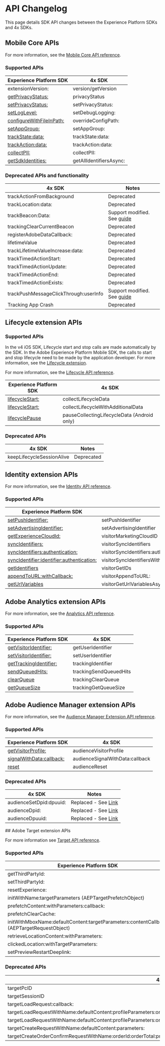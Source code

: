 # API Changelog

This page details SDK API changes between the Experience Platform SDKs and 4x SDKs.

## Mobile Core APIs

For more information, see the [Mobile Core API reference](../../home/base-extensions/mobile-core/api-reference.md).

### Supported APIs

| Experience Platform SDK | 4x SDK |
|---|---|
| extensionVersion: | version/getVersion |
| [getPrivacyStatus:](../privacy-and-gdpr.md#getprivacystatus) | privacyStatus |
| [setPrivacyStatus:](../privacy-and-gdpr.md#setprivacystatus) | setPrivacyStatus: |
| [setLogLevel:](../../home/base-extensions/mobile-core/api-reference.md#setloglevel) | setDebugLogging: |
| [configureWithFileInPath:](../../home/base-extensions/mobile-core/configuration/api-reference.md/#configurewithfileinpath) | overrideConfigPath: |
| [setAppGroup:](../../home/base-extensions/mobile-core/api-reference.md#setappgroup) | setAppGroup: |
| [trackState:data:](../../home/base-extensions/mobile-core/api-reference.md#trackstate) | trackState:data: |
| [trackAction:data:](../../home/base-extensions/mobile-core/api-reference.md#trackaction) | trackAction:data: |
| [collectPII:](../../home/base-extensions/mobile-core/api-reference.md#collectpii) | collectPII: |
| [getSdkIdentities:](../../home/base-extensions/mobile-core/identity/api-reference.md#getsdkidentities) | getAllIdentifiersAsync: |

### Deprecated APIs and functionality

| 4x SDK | Notes |
|---|---|
| trackActionFromBackground | Deprecated |
| trackLocation:data: | Deprecated |
| trackBeacon:Data: | Support modified. See [guide](../../solution-extensions/adobe-analytics/track-beacon.md) |
| trackingClearCurrentBeacon | Deprecated |
| registerAdobeDataCallback: | Deprecated |
| lifetimeValue | Deprecated |
| trackLifetimeValueIncrease:data: | Deprecated |
| trackTimedActionStart: | Deprecated |
| trackTimedActionUpdate: | Deprecated |
| trackTimedActionEnd: | Deprecated |
| trackTimedActionExists: | Deprecated |
| trackPushMessageClickThrough:userInfo | Support modified. See [guide](../faq.md#how-can-i-track-user-engagement-of-push-notifications-using-the-experience-platform-mobile-sdk) |
| Tracking App Crash | Deprecated |

## Lifecycle extension APIs

### Supported APIs

<InlineAlert variant="info" slots="text"/>

In the v4 iOS SDK, Lifecycle start and stop calls are made automatically by the SDK. In the Adobe Experience Platform Mobile SDK, the calls to start and stop lifecycle need to be made by the application developer. For more information, see the [Lifecycle extension](../../home/base-extensions/mobile-core/lifecycle/index.md).

For more information, see the [Lifecycle API reference](../../home/base-extensions/mobile-core/lifecycle/api-reference.md).

| Experience Platform SDK | 4x SDK |
|---|---|
| [lifecycleStart:](../../home/base-extensions/mobile-core/lifecycle/api-reference.md#lifecyclestart) | collectLifecycleData |
| [lifecycleStart:](../../home/base-extensions/mobile-core/lifecycle/api-reference.md#lifecyclestart) | collectLifecycleWithAdditionalData |
| [lifecyclePause](../../home/base-extensions/mobile-core/lifecycle/api-reference.md#lifecyclepause) | pauseCollectingLifecycleData (Android only) |

### Deprecated APIs

| 4x SDK | Notes |
|---|---|
| keepLifecycleSessionAlive | Deprecated |

## Identity extension APIs

For more information, see the [Identity API reference](../../base-extensions-mobile-core/identity/api-reference.md).

### Supported APIs

| Experience Platform SDK | 4x SDK |
|---|---|
| [setPushIdentifier:](../../home/base-extensions/mobile-core/identity/api-reference.md#setpushidentifier) | setPushIdentifier |
| [setAdvertisingIdentifier:](../../home/base-extensions/mobile-core/identity/api-reference.md#setadvertisingidentifier) | setAdvertisingIdentifier |
| [getExperienceCloudId:](../../home/base-extensions/mobile-core/identity/api-reference.md#getexperiencecloudid) | visitorMarketingCloudID |
| [syncIdentifiers:](../../home/base-extensions/mobile-core/identity/api-reference.md#syncidentifiers) | visitorSyncIdentifiers |
| [syncIdentifiers:authentication:](../../home/base-extensions/mobile-core/identity/api-reference.md#syncidentifiers-overloaded) | visitorSyncIdentifiers:authenticationState: |
| [syncIdentifier:identifier:authentication:](../../home/base-extensions/mobile-core/identity/api-reference.md#syncidentifier) |visitorSyncIdentifiersWithType:identifier:authenticationState: |
| [getIdentifiers](../../home/base-extensions/mobile-core/identity/api-reference.md#getidentifiers) | visitorGetIDs |
| [appendToURL:withCallback:](../../home/base-extensions/mobile-core/identity/api-reference.md#appendtourl--appendvisitorinfoforurl) | visitorAppendToURL: |
| [getUrlVariables](../../home/base-extensions/mobile-core/identity/api-reference.md#geturlvariables) | visitorGetUrlVariablesAsync: |

## Adobe Analytics extension APIs

For more information, see the [Analytics API reference](../../solution-extensions/adobe-analytics/api-reference.md).

### Supported APIs

| Experience Platform SDK | 4x SDK |
|---|---|
| [getVisitorIdentifier:](../../solution-extensions/adobe-analytics/api-reference.md#getvisitoridentifier) | getUserIdentifier |
| [setVisitorIdentifier:](../../solution-extensions/adobe-analytics/api-reference.md#setvisitoridentifier) | setUserIdentifier |
| [getTrackingIdentifier:](../../solution-extensions/adobe-analytics/api-reference.md#gettrackingidentifier) | trackingIdentifier |
| [sendQueuedHits:](../../solution-extensions/adobe-analytics/api-reference.md#sendqueuedhits) | trackingSendQueuedHits |
| [clearQueue](../../solution-extensions/adobe-analytics/api-reference.md#clearqueue) | trackingClearQueue |
| [getQueueSize](../../solution-extensions/adobe-analytics/api-reference.md#getqueuesize) | trackingGetQueueSize |

## Adobe Audience Manager extension APIs

For more information, see the [Audience Manager Extension API reference](../../solution-extensions/adobe-audience-manager/api-reference.md).

### Supported APIs

| Experience Platform SDK | 4x SDK |
|---|---|
| [​getVisitorProfile:​](../../solution-extensions/adobe-audience-manager/api-reference.md#getvisitorprofile) | audienceVisitorProfile |
| [​signalWithData:callback:​](../../solution-extensions/adobe-audience-manager/api-reference.md#signalwithdata) | audienceSignalWithData:callback |
| [​reset​](../../solution-extensions/adobe-audience-manager/api-reference.md#reset-identifiers-and-profiles) | audienceReset |

### Deprecated APIs

| 4x SDK | Notes |
| ------ | ----- |
| audienceSetDpid:dpuuid: | Replaced - See [Link](​https://experienceleague.adobe.com/docs/audience-manager/user-guide/reference/cid.html) |
| audienceDpid: | Replaced - See [Link](https://experienceleague.adobe.com/docs/audience-manager/user-guide/reference/cid.html) |
| audienceDpuuid: | Replaced - See [Link](https://experienceleague.adobe.com/docs/audience-manager/user-guide/reference/cid.html) |

​## Adobe Target extension APIs

For more information see [Target API reference](../../solution-extensions/adobe-target/api-reference.md).

### Supported APIs

| Experience Platform SDK | 4x SDK (iOS \| Android) |
| --- | --- |
| getThirdPartyId: | targetThirdPartyID |
| setThirdPartyId: | targetSetThirdPartyID |
| resetExperience: | targetClearCookies |
| initWithName:targetParameters (AEPTargetPrefetchObject) | targetPrefetchObjectWithName:mboxParameters: |
| prefetchContent:withParameters:callback: | targetPrefetchContent:withProfileParameters:callback: |
| prefetchClearCache: | targetPrefetchClearCache |
| initWithMboxName:defaultContent:targetParameters:contentCallback (AEPTargetRequestObject) | targetRequestObjectWithName:defaultContent:mboxParameters:callback: |
| retrieveLocationContent:withParameters: | targetLoadRequests:withProfileParameters: |
| clickedLocation:withTargetParameters: | locationClickedWithName:mboxParameters:productParameters:orderParameters: |
| setPreviewRestartDeeplink: | targetPreviewRestartDeepLink: |

### Deprecated APIs

| 4x SDK | Notes |
|---|---|
| targetPcID | Deprecated |
| targetSessionID | Deprecated |
| targetLoadRequest:callback: | Deprecated |
| targetLoadRequestWithName:defaultContent:profileParameters:orderParameters:mboxParameters:callback: | Deprecated |
| targetLoadRequestWithName:defaultContent:profileParameters:orderParameters:mboxParameters:requestLocationParameters:callback: | Deprecated |
| targetCreateRequestWithName:defaultContent:parameters: | Deprecated |
| targetCreateOrderConfirmRequestWithName:orderId:orderTotal:productPurchasedId:parameters: | Deprecated |
